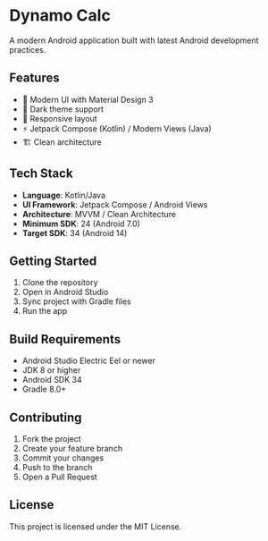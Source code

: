 # Dynamo Calc

A modern Android application built with latest Android development practices.

## Features

- 🎨 Modern UI with Material Design 3
- 🌙 Dark theme support
- 📱 Responsive layout
- ⚡ Jetpack Compose (Kotlin) / Modern Views (Java)
- 🏗️ Clean architecture

## Tech Stack

- **Language**: Kotlin/Java
- **UI Framework**: Jetpack Compose / Android Views
- **Architecture**: MVVM / Clean Architecture
- **Minimum SDK**: 24 (Android 7.0)
- **Target SDK**: 34 (Android 14)

## Getting Started

1. Clone the repository
2. Open in Android Studio
3. Sync project with Gradle files
4. Run the app

## Build Requirements

- Android Studio Electric Eel or newer
- JDK 8 or higher
- Android SDK 34
- Gradle 8.0+

## Contributing

1. Fork the project
2. Create your feature branch
3. Commit your changes
4. Push to the branch
5. Open a Pull Request

## License

This project is licensed under the MIT License.
